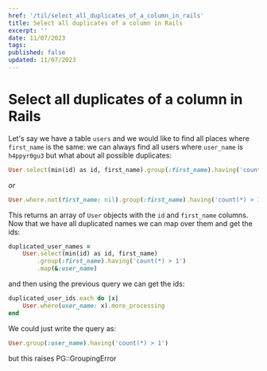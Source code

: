 ```yaml
---
href: '/til/select_all_duplicates_of_a_column_in_rails'
title: Select all duplicates of a column in Rails
excerpt: ''
date: 11/07/2023
tags: 
published: false
updated: 11/07/2023
---
```


# Select all duplicates of a column in Rails

Let's say we have a table `users` and we would like to find all places where `first_name` is the same:
we can always find all users where `user_name` is `h4ppyr0gu3` but what about all possible duplicates:

```ruby
User.select(min(id) as id, first_name).group(:first_name).having('count(*) > 1')
```
_or_
```ruby
User.where.not(first_name: nil).group(:first_name).having('count(*) > 1')
```

This returns an array of `User` objects with the `id` and `first_name` columns.
Now that we have all duplicated names we can map over them and get the ids:

```ruby
duplicated_user_names = 
    User.select(min(id) as id, first_name)
        .group(:first_name).having('count(*) > 1')
        .map(&:user_name)
```

and then using the previous query we can get the ids:

```ruby
duplicated_user_ids.each do |x|
    User.where(user_name: x).more_processing
end
```

We could just write the query as:
```ruby
User.group(:user_name).having('count(*) > 1')
```
but this raises PG::GroupingError
